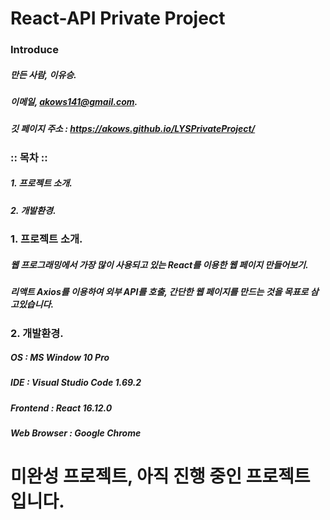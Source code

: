 # React-API Private Project

### Introduce
##### 만든 사람, 이유승.
##### 이메일, akows141@gmail.com.

##### 깃 페이지 주소 : https://akows.github.io/LYSPrivateProject/

### :: 목차 ::

##### 1. 프로젝트 소개.
##### 2. 개발환경.
  
### 1. 프로젝트 소개.

##### 웹 프로그래밍에서 가장 많이 사용되고 있는 React를 이용한 웹 페이지 만들어보기.
##### 리액트 Axios를 이용하여 외부 API를 호출, 간단한 웹 페이지를 만드는 것을 목표로 삼고있습니다.

### 2. 개발환경.

##### OS : MS Window 10 Pro
##### IDE : Visual Studio Code 1.69.2
##### Frontend : React 16.12.0
##### Web Browser : Google Chrome

# 미완성 프로젝트, 아직 진행 중인 프로젝트입니다.

